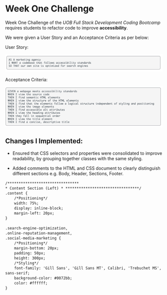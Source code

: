 # Week One Challenge

Week One Challenge of the *UOB Full Stack Development Coding Bootcamp* requires students to refactor code to improve **accessibility**.

We were given a User Story and an Acceptance Criteria as per below:

User Story:

![User Story](./assets/images/user-story.png) 

Acceptance Criteria:

![Acceptance Criteria](./assets/images/acceptance-crit.png) 

## Changes I Implemented:

* Ensured that CSS selectors and properties were consolidated to improve readability, by grouping together classes with the same styling.

* Added comments to the HTML and CSS document to clearly distinguish different sections e.g. Body, Header, Sections, Footer. 

```
/********************************
* Content Section (Left) * *********************************/
.content {
    /*Positioning*/
    width: 75%;
    display: inline-block;
    margin-left: 20px;
}

.search-engine-optimization,
.online-reputation-management,
.social-media-marketing {
    /*Positioning*/
    margin-bottom: 20px;
    padding: 50px;
    height: 300px;
    /*Styling*/
    font-family: 'Gill Sans', 'Gill Sans MT', Calibri, 'Trebuchet MS', sans-serif;
    background-color: #0072bb;
    color: #ffffff;
}
```